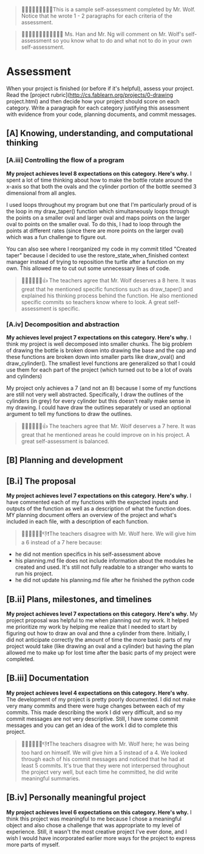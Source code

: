 > 👨🏼‍🏫👨🏼‍🏫👨🏼‍🏫This is a sample self-assessment completed by Mr. Wolf. Notice that he wrote 1 - 2 paragraphs for each criteria of the assessment. 

> 👩🏻‍🏫👩🏻‍🏫👨🏻‍🏫👨🏻‍🏫 Ms. Han and Mr. Ng will comment on Mr. Wolf's self-assessment so you know what to do and what not to do in your own self-assessment.


# Assessment

When your project is finished (or before if it's helpful), assess your project. Read the [project rubric](http://cs.fablearn.org/projects/0-drawing project.html) and then decide how your project should score on each category. Write a paragraph for each category justifying this assessment with evidence from your code, planning documents, and commit messages.

## [A] Knowing, understanding, and computational thinking
### [A.iii] Controlling the flow of a program
**My project achieves level 8 expectations on this category. Here's why.**
I spent a lot of time thinking about how to make the bottle rotate around the x-axis so that both the ovals and the cylinder portion of the bottle seemed 3 dimensional from all angles.

I used loops throughout my program but one that I'm particularly proud of is the loop in my draw_taper() function which simultaneously loops through the points on a smaller oval and larger oval and maps points on the larger oval to points on the smaller oval. To do this, I had to loop through the points at different rates (since there are more points on the larger oval) which was a fun challenge to figure out.

You can also see where I reorganized my code in my commit titled "Created taper" because I decided to use the restore_state_when_finished context manager instead of trying to reposition the turtle after a function on my own. This allowed me to cut out some unnecessary lines of code.

> 👩🏻‍🏫👨🏻‍🏫👍 The teachers agree that Mr. Wolf deserves a 8 here. It was great that he mentioned specific functions such as draw_taper() and explained his thinking process behind the function. He also mentioned specific commits so teachers know where to look. A great self-assessment is specific. 

### [A.iv] Decomposition and abstraction
**My achieves level project 7 expectations on this category. Here's why.**
I think my project is well decomposed into smaller chunks. The big problem of drawing the bottle is broken down into drawing the base and the cap and these functions are broken down into smaller parts like draw_oval() and draw_cylinder(). The smallest level functions are generalized so that I could use them for each part of the project (which turned out to be a lot of ovals and cylinders)

My project only achieves a 7 (and not an 8) because I some of my functions are still not very well abstracted. Specifically, I draw the outlines of the cylinders (in grey) for every cylinder but this doesn't really make sense in my drawing. I could have draw the outlines separately or used an optional argument to tell my functions to draw the outlines.

> 👩🏻‍🏫👨🏻‍🏫👍 The teachers agree that Mr. Wolf deserves a 7 here. It was great that he mentioned areas he could improve on in his project. A great self-assessment is balanced. 

## [B] Planning and development

## [B.i] The proposal
**My project achieves level 7 expectations on this category. Here's why.**
I have commented each of my functions with the expected inputs and outputs of the function as well as a description of what the function does. MY planning document offers an overview of the project and what's included in each file, with a description of each function.

> 👩🏻‍🏫👨🏻‍🏫👎❗The teachers disagree with Mr. Wolf here. We will give him a 6 instead of a 7 here because: 
- he did not mention specifics in his self-assessment above
- his planning.md file does not include information about the modules he created and used. It's still not fully readable to a stranger who wants to run his project.
- he did not update his planning.md file after he finished the python code 

## [B.ii] Plans, milestones, and timelines
**My project achieves level 7 expectations on this category. Here's why.**
My project proposal was helpful to me when planning out my work. It helped me prioritize my work by helping me realize that I needed to start by figuring out how to draw an oval and thne a cylinder from there. Initially, I did not anticipate correctly the amount of time the more basic parts of my project would take (like drawing an oval and a cylinder) but having the plan allowed me to make up for lost time after the basic parts of my project were completed.

## [B.iii] Documentation
**My project achieves level 4 expectations on this category. Here's why.**
The development of my project is pretty poorly documented. I did not make very many commits and there were huge changes between each of my commits. This made describing the work I did very difficult, and so my commit messages are not very descriptive. Still, I have some commit messages and you can get an idea of the work I did to complete this project.

> 👩🏻‍🏫👨🏻‍🏫👎❗The teachers disagree with Mr. Wolf here; he was being too hard on himself. We will give him a 5 instead of a 4. We looked through each of his commit messages and noticed that he had at least 5 commits. It's true that they were not interpersed throughout the project very well, but each time he committed, he did write meaningful summaries. 

## [B.iv] Personally meaningful project
**My project achieves level 6 expectations on this category. Here's why.**
I think this project was meaningful to me because I chose a meaningful object and also chose a challenge that was appropriate to my level of experience. Still, it wasn't the most creative project I've ever done, and I wish I would have incorporated earlier more ways for the project to express more parts of myself.
